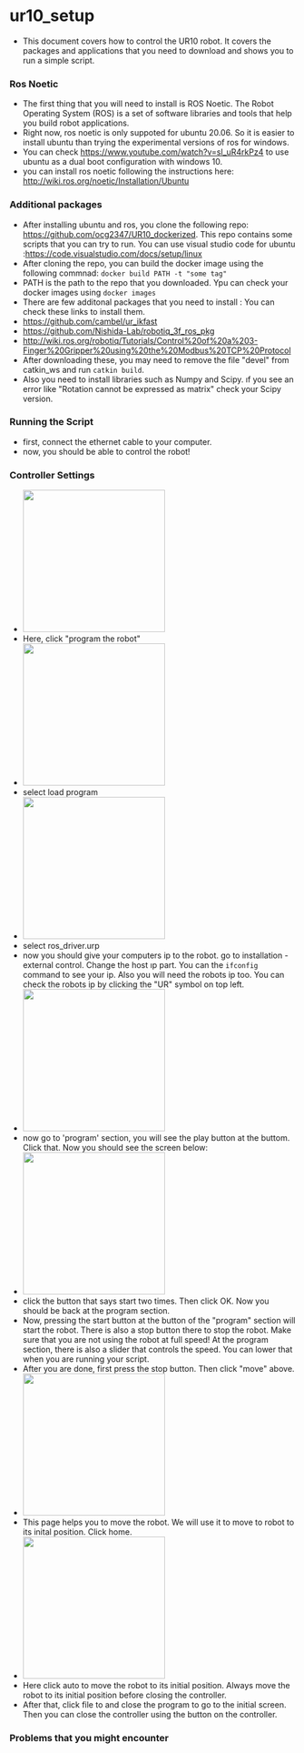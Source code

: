 # ur10_setup
- This document covers how to control the UR10 robot. It covers the packages and applications that you need to download and shows you to run a simple script.

### Ros Noetic
- The first thing that you will need to install is ROS Noetic. The Robot Operating System (ROS) is a set of software libraries and tools that help you build robot applications.
- Right now, ros noetic is only suppoted for ubuntu 20.06. So it is easier to install ubuntu than trying the experimental versions of ros for windows.
- You can check https://www.youtube.com/watch?v=sl_uR4rkPz4 to use ubuntu as a dual boot configuration with windows 10.
- you can install ros noetic following the instructions here: http://wiki.ros.org/noetic/Installation/Ubuntu
### Additional packages
- After installing ubuntu and ros, you clone the following repo: https://github.com/ocg2347/UR10_dockerized. This repo contains some scripts that you can try to run. You can use visual studio code for ubuntu :https://code.visualstudio.com/docs/setup/linux
- After cloning the repo, you can build the docker image using the following commnad: ``` docker build PATH -t "some tag" ```
-  PATH is the path to the repo that you downloaded. Ypu can check your docker images using ``` docker images ```
- There are few additonal packages that you need to install : You can check these links to install them.
- https://github.com/cambel/ur_ikfast
- https://github.com/Nishida-Lab/robotiq_3f_ros_pkg
- http://wiki.ros.org/robotiq/Tutorials/Control%20of%20a%203-Finger%20Gripper%20using%20the%20Modbus%20TCP%20Protocol
- After downloading these, you may need to remove the file "devel" from catkin_ws and run ```catkin build```.
- Also you need to install libraries such as Numpy and Scipy. ıf you see an error like "Rotation cannot be expressed as matrix" check your Scipy version.
### Running the Script
- first, connect the ethernet cable to your computer.
- now, you should be able to control the robot!

### Controller Settings
- <img src="https://github.com/mertcan-ozkan/ur10_setup/assets/74208991/fefb2f5c-cb42-427b-a20d-c7e0fbebe481" width="250">
- Here, click "program the robot"
- <img src="https://github.com/mertcan-ozkan/ur10_setup/assets/74208991/fa040d3a-7588-4d67-827b-b6513a80d488" width="250">
-  select load program
-  <img src="https://github.com/mertcan-ozkan/ur10_setup/assets/74208991/4fa95cac-9f5f-4848-b318-d1e9acbfac6b" width="250">
- select ros_driver.urp
- now you should give your computers ip to the robot. go to installation - external control. Change the host ıp part. You can the ```ifconfig``` command to see your ip. Also you will need the robots ip too. You can check the robots ip by clicking the "UR" symbol on top left.
- <img src="https://github.com/mertcan-ozkan/ur10_setup/assets/74208991/e6082ef2-543f-43d7-bfb8-5c9efa1e0c4c" width="250">
- now go to 'program' section, you will see the play button at the buttom. Click that. Now you should see the screen below:
- <img src="https://github.com/mertcan-ozkan/ur10_setup/assets/74208991/03fe8d37-4b37-4db2-af0c-603ea2fbbe0f" width="250">
- click the button that says start two times. Then click OK. Now you should be back at the program section.
- Now, pressing the start button at the button of the "program" section will start the robot. There is also a stop button there to stop the robot. Make sure that you are not using the robot at full speed! At the program section, there is also a slider that controls the speed. You can lower that when you are running your script.
- After you are done, first press the stop button. Then click "move" above.
- <img src="https://github.com/mertcan-ozkan/ur10_setup/assets/74208991/16261e2f-72d0-4a5a-af6b-3c62b62c55f0" width="250">
- This page helps you to move the robot. We will use it to move to robot to its inital position. Click home.
- <img src="https://github.com/mertcan-ozkan/ur10_setup/assets/74208991/143467fa-6a0f-48d6-a434-c56c7ff92feb" width="250">
- Here click auto to move the robot to its initial position. Always move the robot to its initial position before closing the controller.
- After that, click file to and close the program to go to the initial screen. Then you can close the controller using the button on the controller.







### Problems that you might encounter
